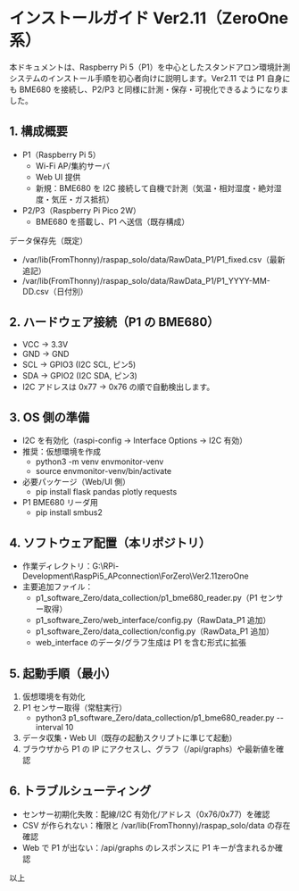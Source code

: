 # インストールガイド Ver2.11（ZeroOne 系）

本ドキュメントは、Raspberry Pi 5（P1）を中心としたスタンドアロン環境計測システムのインストール手順を初心者向けに説明します。Ver2.11 では P1 自身にも BME680 を接続し、P2/P3 と同様に計測・保存・可視化できるようになりました。

## 1. 構成概要
- P1（Raspberry Pi 5）
  - Wi-Fi AP/集約サーバ
  - Web UI 提供
  - 新規：BME680 を I2C 接続して自機で計測（気温・相対湿度・絶対湿度・気圧・ガス抵抗）
- P2/P3（Raspberry Pi Pico 2W）
  - BME680 を搭載し、P1 へ送信（既存構成）

データ保存先（既定）
- /var/lib(FromThonny)/raspap_solo/data/RawData_P1/P1_fixed.csv（最新追記）
- /var/lib(FromThonny)/raspap_solo/data/RawData_P1/P1_YYYY-MM-DD.csv（日付別）

## 2. ハードウェア接続（P1 の BME680）
- VCC → 3.3V
- GND → GND
- SCL → GPIO3 (I2C SCL, ピン5)
- SDA → GPIO2 (I2C SDA, ピン3)
- I2C アドレスは 0x77 → 0x76 の順で自動検出します。

## 3. OS 側の準備
- I2C を有効化（raspi-config → Interface Options → I2C 有効）
- 推奨：仮想環境を作成
  - python3 -m venv envmonitor-venv
  - source envmonitor-venv/bin/activate
- 必要パッケージ（Web/UI 側）
  - pip install flask pandas plotly requests
- P1 BME680 リーダ用
  - pip install smbus2

## 4. ソフトウェア配置（本リポジトリ）
- 作業ディレクトリ：G:\RPi-Development\RaspPi5_APconnection\ForZero\Ver2.11zeroOne
- 主要追加ファイル：
  - p1_software_Zero/data_collection/p1_bme680_reader.py（P1 センサー取得）
  - p1_software_Zero/web_interface/config.py（RawData_P1 追加）
  - p1_software_Zero/data_collection/config.py（RawData_P1 追加）
  - web_interface のデータ/グラフ生成は P1 を含む形式に拡張

## 5. 起動手順（最小）
1) 仮想環境を有効化
2) P1 センサー取得（常駐実行）
   - python3 p1_software_Zero/data_collection/p1_bme680_reader.py --interval 10
3) データ収集・Web UI（既存の起動スクリプトに準じて起動）
4) ブラウザから P1 の IP にアクセスし、グラフ（/api/graphs）や最新値を確認

## 6. トラブルシューティング
- センサー初期化失敗：配線/I2C 有効化/アドレス（0x76/0x77）を確認
- CSV が作られない：権限と /var/lib(FromThonny)/raspap_solo/data の存在確認
- Web で P1 が出ない：/api/graphs のレスポンスに P1 キーが含まれるか確認

以上
